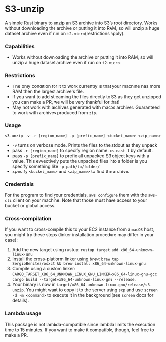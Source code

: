 # S3-unzip

A simple Rust binary to unzip an S3 archive into S3's root directory.
Works without downloading the archive or putting it into RAM, so will unzip a huge dataset
archive even if run on `t2.micro`(restrictions apply).

### Capabilities
- Works without downloading the archive or putting it into RAM, so will unzip a huge dataset
archive even if run on `t2.micro`

### Restrictions
- The only condition for it to work currently is that your machine has more RAM then the largest archive's file.
- If you want to add streaming the files directly to S3 as they get unzipped you can make a PR, we will be very thankful for that!
- May not work with archives generated with macos archiver. Guaranteed to work with archives produced from `zip`.

### Usage
`s3-unzip -v -r [region_name] -p [prefix_name] <bucket_name> <zip_name>`
- `-v` turns on verbose mode. Prints the files to the stdout as they unpack
- pass `-r [region_name]` to specify region name. `us-east-1` by default.
- pass `-p [prefix_name]` to prefix all unpacked S3 object keys with a value. This evvectively puts the unpacked files into a folder is you specify something like `-p path/to/folder/`
- specify `<bucket_name>` and `<zip_name>` to find the archive.

### Credentials
For the program to find your credentials, `aws configure` them with the `aws-cli` client on your machine.
Note that those must have access to your bucket or global access.

### Cross-compilation
If you want to cross-compile this to your EC2 instance from a `macOS` host, you might try these steps (linker installation procedure may differ in your case):
1. Add the new target using rustup: `rustup target add x86_64-unknown-linux-gnu`
2. Install the cross-platform linker using `brew`: `brew tap SergioBenitez/osxct && brew install x86_64-unknown-linux-gnu`
3. Compile using a custom linker: ```CARGO_TARGET_X86_64_UNKNOWN_LINUX_GNU_LINKER=x86_64-linux-gnu-gcc cargo build --target=x86_64-unknown-linux-gnu --release```.
4. Your binary is now in `target/x86_64-unknown-linux-gnu/release/s3-unzip`. You might want to copy it to the server using `scp` and use `screen -d -m <command>` to execute it in the background (see `screen` docs for details).

### Lambda usage
This package is not lambda-compatible since lambda limits the execution time to 15 minutes. If you want to make it compatible, though, feel free to make a PR.
